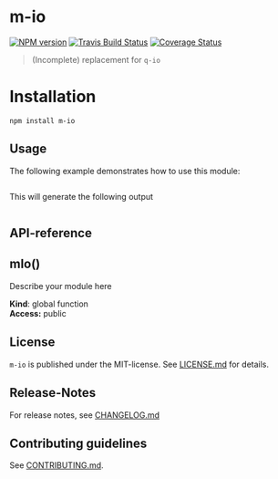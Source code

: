 # m-io 

[![NPM version](https://badge.fury.io/js/m-io.svg)](http://badge.fury.io/js/m-io)
[![Travis Build Status](https://travis-ci.org/nknapp/m-io.svg?branch=master)](https://travis-ci.org/nknapp/m-io)
[![Coverage Status](https://img.shields.io/coveralls/nknapp/m-io.svg)](https://coveralls.io/r/nknapp/m-io)


> (Incomplete) replacement for `q-io`


# Installation

```
npm install m-io
```

 
## Usage

The following example demonstrates how to use this module:

```js

```

This will generate the following output

```

```

##  API-reference

<a name="mIo"></a>

## mIo()
Describe your module here

**Kind**: global function  
**Access:** public  



## License

`m-io` is published under the MIT-license. 
See [LICENSE.md](LICENSE.md) for details.

## Release-Notes
 
For release notes, see [CHANGELOG.md](CHANGELOG.md)
 
## Contributing guidelines

See [CONTRIBUTING.md](CONTRIBUTING.md).